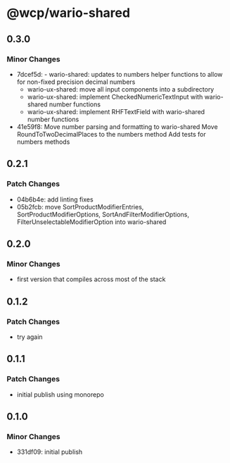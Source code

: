 # @wcp/wario-shared

## 0.3.0

### Minor Changes

- 7dcef5d: - wario-shared: updates to numbers helper functions to allow for non-fixed precision decimal numbers
  - wario-ux-shared: move all input components into a subdirectory
  - wario-ux-shared: implement CheckedNumericTextInput with wario-shared number functions
  - wario-ux-shared: implement RHFTextField with wario-shared number functions
- 41e59f8: Move number parsing and formatting to wario-shared
  Move RoundToTwoDecimalPlaces to the numbers method
  Add tests for numbers methods

## 0.2.1

### Patch Changes

- 04b6b4e: add linting fixes
- 05b2fcb: move SortProductModifierEntries, SortProductModifierOptions, SortAndFilterModifierOptions, FilterUnselectableModifierOption into wario-shared

## 0.2.0

### Minor Changes

- first version that compiles across most of the stack

## 0.1.2

### Patch Changes

- try again

## 0.1.1

### Patch Changes

- initial publish using monorepo

## 0.1.0

### Minor Changes

- 331df09: initial publish
